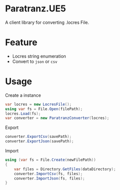 # Paratranz.UE5
A client library for converting .locres File.

# Feature
- Locres string enumeration
- Convert to `json` or `csv`

# Usage

Create a instance

```cs
var locres = new LocresFile();
using var fs = File.Open(filePath);
locres.Load(fs);
var converter = new ParatranzConverter(locres);
```

Export

```cs
converter.ExportCsv(savePath);
converter.ExportJson(savePath);
```

Import

```cs
using (var fs = File.Create(newFilePath))
{
    var files = Directory.GetFiles(dataDirectory);
    converter.ImportCsv(fs, files);
    converter.ImportJson(fs, files);
}
```
